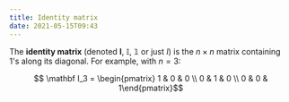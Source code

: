 ```yaml
---
title: Identity matrix
date: 2021-05-15T09:43
---
```


The **identity matrix** (denoted $\mathbf I$, $\mathbb I$, $\mathbb 1$ or just $I$) is the $n\times n$ matrix containing $1$'s along its diagonal. For example, with $n = 3$:

$$ \mathbf I_3 = \begin{pmatrix} 1 & 0 & 0 \\ 0 & 1 & 0 \\ 0 & 0 & 1\end{pmatrix}$$
